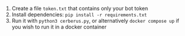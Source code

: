1. Create a file `token.txt` that contains only your bot token
2. Install dependencies:
```pip install -r requirements.txt```
3. Run it with `python3 cerberus.py`, or alternatively `docker compose up` if you wish to run it in a docker container